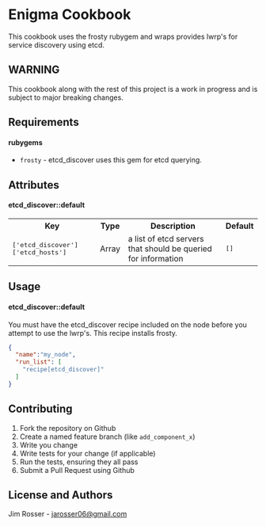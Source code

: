 Enigma Cookbook
======================
This cookbook uses the frosty rubygem and wraps provides lwrp's for
service discovery using etcd.

WARNING
-------
This cookbook along with the rest of this project is a work in progress
and is subject to major breaking changes.


Requirements
------------

#### rubygems
- `frosty` - etcd_discover uses this gem for etcd querying.

Attributes
----------

#### etcd_discover::default
<table>
  <tr>
    <th>Key</th>
    <th>Type</th>
    <th>Description</th>
    <th>Default</th>
  </tr>
  <tr>
    <td><tt>['etcd_discover']['etcd_hosts']</tt></td>
    <td>Array</td>
    <td>a list of etcd servers that should be queried for information</td>
    <td><tt>[]</tt></td>
  </tr>
</table>

Usage
-----
#### etcd_discover::default
You must have the etcd_discover recipe included on the node
before you attempt to use the lwrp's.  This recipe installs frosty.

```json
{
  "name":"my_node",
  "run_list": [
    "recipe[etcd_discover]"
  ]
}
```

Contributing
------------
1. Fork the repository on Github
2. Create a named feature branch (like `add_component_x`)
3. Write you change
4. Write tests for your change (if applicable)
5. Run the tests, ensuring they all pass
6. Submit a Pull Request using Github

License and Authors
-------------------
Jim Rosser - jarosser06@gmail.com
